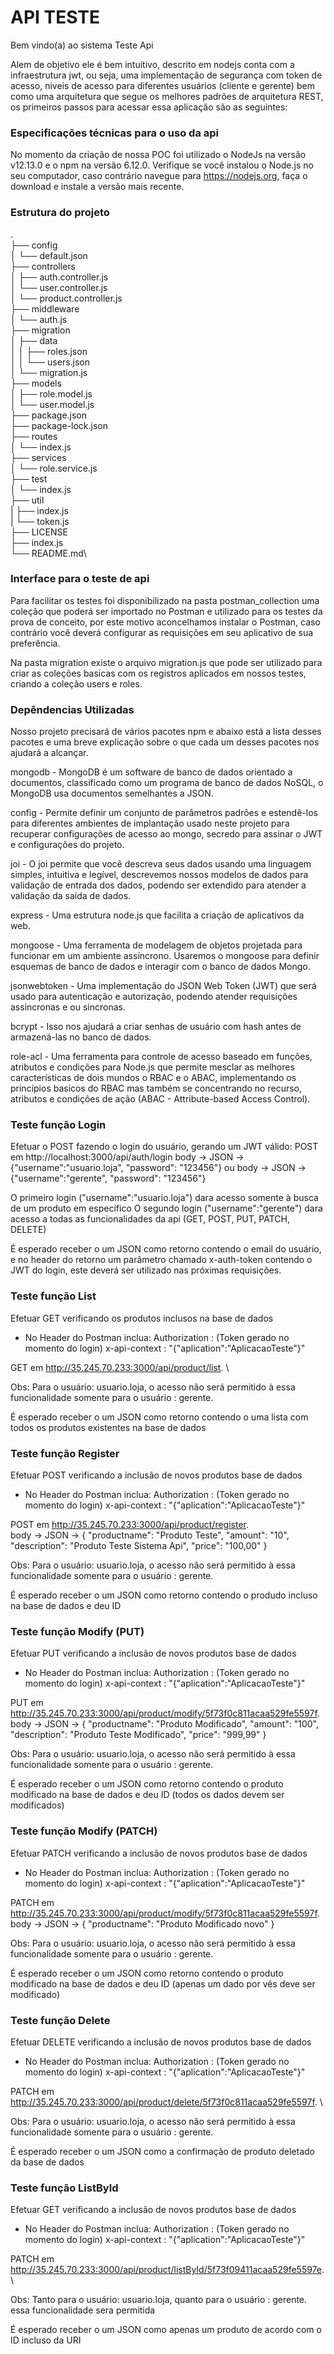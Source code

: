 # API TESTE

Bem vindo(a) ao sistema Teste Api

Alem de objetivo ele é bem intuitivo, descrito em nodejs
conta com a infraestrutura jwt, ou seja, uma implementação de segurança
com token de acesso, niveis de acesso para diferentes usuários (cliente e gerente)
bem como uma arquitetura que segue os melhores padrões de arquitetura REST,
os primeiros passos para acessar essa aplicação são as seguintes:

### Especificações técnicas para o uso da api

No momento da criação de nossa POC foi utilizado o NodeJs na versão v12.13.0 e o npm na versão 6.12.0. Verifique se você instalou o Node.js no seu computador, caso contrário navegue para https://nodejs.org, faça o download e instale a versão mais recente.

### Estrutura do projeto
.\
├── config\
│   └── default.json\
├── controllers\
│   ├── auth.controller.js\
│   └── user.controller.js\
│   └── product.controller.js\
├── middleware\
│   └── auth.js\
├── migration\
│   ├── data\
│   │   ├── roles.json\
│   │   └── users.json\
│   └── migration.js\
├── models\
│   ├── role.model.js\
│   └── user.model.js\
├── package.json\
├── package-lock.json\
├── routes\
│   └── index.js\
├── services\
│   └── role.service.js\
├── test\
│   └── index.js\
├── util\
|   ├── index.js\
|   └── token.js\
├── LICENSE\
├── index.js\
└── README.md\

### Interface para o teste de api 
Para facilitar os testes foi disponibilizado na pasta postman_collection uma coleção que poderá ser importado no Postman e utilizado para os testes da prova de conceito, por este motivo aconcelhamos instalar o Postman, caso contrário você deverá configurar as requisições em seu aplicativo de sua preferência.

Na pasta migration existe o arquivo migration.js que pode ser utilizado para criar as coleções basicas com os registros aplicados em nossos testes, criando a coleção users e roles.


### Depêndencias Utilizadas
Nosso projeto precisará de vários pacotes npm e abaixo está a lista desses pacotes e uma breve explicação sobre o que cada um desses pacotes nos ajudará a alcançar.

mongodb - MongoDB é um software de banco de dados orientado a documentos, classificado como um programa de banco de dados NoSQL, o MongoDB usa documentos semelhantes a JSON.

config - Permite definir um conjunto de parâmetros padrões e estendê-los para diferentes ambientes de implantação usado neste projeto para recuperar configurações de acesso ao mongo, secredo para assinar o JWT e configurações do projeto.

joi - O joi permite que você descreva seus dados usando uma linguagem simples, intuitiva e legível, descrevemos nossos modelos de dados para validação de entrada dos dados, podendo ser extendido para atender a validação da saída de dados.

express - Uma estrutura node.js que facilita a criação de aplicativos da web.

mongoose - Uma ferramenta de modelagem de objetos projetada para funcionar em um ambiente assíncrono. Usaremos o mongoose para definir esquemas de banco de dados e interagir com o banco de dados Mongo.

jsonwebtoken - Uma implementação do JSON Web Token (JWT) que será usado para autenticação e autorização, podendo atender requisições assincronas e ou sincronas.

bcrypt - Isso nos ajudará a criar senhas de usuário com hash antes de armazená-las no banco de dados.

role-acl - Uma ferramenta para controle de acesso baseado em funções, atributos e condições para Node.js que permite mesclar as melhores características de dois mundos o RBAC e o ABAC, implementando os principios basicos do RBAC mas também se concentrando no recurso, atributos e condições de ação (ABAC - Attribute-based Access Control).


### Teste função Login

Efetuar o POST fazendo o login do usuário, gerando um JWT válido:
POST em http://localhost:3000/api/auth/login
body -> JSON -> {"username":"usuario.loja", "password": "123456"}
ou 
body -> JSON -> {"username":"gerente", "password": "123456"}

O primeiro login ("username":"usuario.loja") dara acesso somente à busca de um produto em específico
O segundo login ("username":"gerente") dara acesso a todas as funcionalidades da api (GET, POST, PUT, PATCH, DELETE)

É esperado receber o um JSON como retorno contendo o email do usuário, e no header do retorno um parâmetro chamado x-auth-token contendo o JWT do login, este deverá ser utilizado nas próximas requisições.


### Teste função List

Efetuar GET verificando os produtos inclusos na base de dados
- No Header do Postman inclua:
Authorization : (Token gerado no momento do login)
x-api-context : "{\"aplication\":\"AplicacaoTeste\"}"

GET em http://35.245.70.233:3000/api/product/list. \

Obs: Para o usuário: usuario.loja, o acesso não será permitido à essa funcionalidade
somente para o usuário : gerente.

É esperado receber o um JSON como retorno contendo o uma lista com todos os produtos existentes na base de dados


### Teste função Register

Efetuar POST verificando a inclusão de novos produtos base de dados
- No Header do Postman inclua:
Authorization : (Token gerado no momento do login)
x-api-context : "{\"aplication\":\"AplicacaoTeste\"}"

POST em http://35.245.70.233:3000/api/product/register. \
body -> JSON -> {
	"productname": "Produto Teste",
	"amount": "10",
	"description": "Produto Teste Sistema Api",
	"price": "100,00"
}

Obs: Para o usuário: usuario.loja, o acesso não será permitido à essa funcionalidade
somente para o usuário : gerente.

É esperado receber o um JSON como retorno contendo o produdo incluso na base de dados e deu ID


### Teste função Modify (PUT)

Efetuar PUT verificando a inclusão de novos produtos base de dados
- No Header do Postman inclua:
Authorization : (Token gerado no momento do login)
x-api-context : "{\"aplication\":\"AplicacaoTeste\"}"

PUT em http://35.245.70.233:3000/api/product/modify/5f73f0c811acaa529fe5597f. \
body -> JSON -> {
	"productname": "Produto Modificado",
	"amount": "100",
	"description": "Produto Teste Modificado",
	"price": "999,99"
}

Obs: Para o usuário: usuario.loja, o acesso não será permitido à essa funcionalidade
somente para o usuário : gerente.

É esperado receber o um JSON como retorno contendo o produto modificado na base de dados e deu ID
(todos os dados devem ser modificados)

### Teste função Modify (PATCH)

Efetuar PATCH verificando a inclusão de novos produtos base de dados
- No Header do Postman inclua:
Authorization : (Token gerado no momento do login)
x-api-context : "{\"aplication\":\"AplicacaoTeste\"}"

PATCH em http://35.245.70.233:3000/api/product/modify/5f73f0c811acaa529fe5597f. \
body -> JSON -> {
	"productname": "Produto Modificado novo"
}

Obs: Para o usuário: usuario.loja, o acesso não será permitido à essa funcionalidade
somente para o usuário : gerente.

É esperado receber o um JSON como retorno contendo o produto modificado na base de dados e deu ID
(apenas um dado por vês deve ser modificado)

### Teste função Delete 

Efetuar DELETE verificando a inclusão de novos produtos base de dados
- No Header do Postman inclua:
Authorization : (Token gerado no momento do login)
x-api-context : "{\"aplication\":\"AplicacaoTeste\"}"

PATCH em http://35.245.70.233:3000/api/product/delete/5f73f0c811acaa529fe5597f. \

Obs: Para o usuário: usuario.loja, o acesso não será permitido à essa funcionalidade
somente para o usuário : gerente.

É esperado receber o um JSON como a confirmação de produto deletado da base de dados

### Teste função ListById 

Efetuar GET verificando a inclusão de novos produtos base de dados
- No Header do Postman inclua:
Authorization : (Token gerado no momento do login)
x-api-context : "{\"aplication\":\"AplicacaoTeste\"}"

PATCH em http://35.245.70.233:3000/api/product/listById/5f73f09411acaa529fe5597e. \

Obs: Tanto para o usuário: usuario.loja, quanto para o usuário : gerente. essa funcionalidade sera permitida

É esperado receber o um JSON como apenas um produto de acordo com o ID incluso da URI

